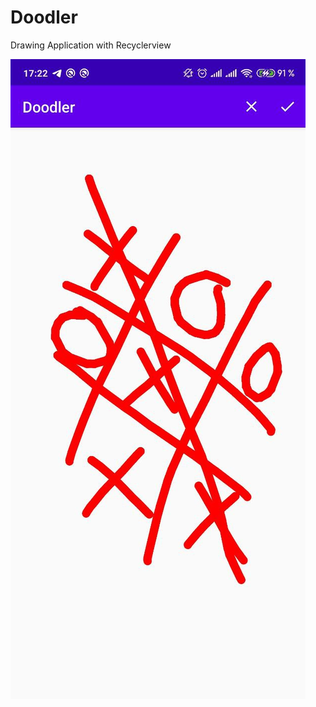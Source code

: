 # Doodler

Drawing Application with Recyclerview

![alt text](https://github.com/Naramig/Doodler/blob/master/photo5363994753898753815.jpg?raw=true)
